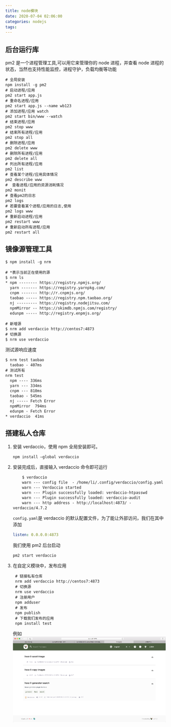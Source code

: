 ```yaml
---
title: node模块
date: 2020-07-04 02:06:00
categories: nodejs
tags:
---
```


## 后台运行库

pm2 是一个进程管理工具,可以用它来管理你的 node 进程，并查看 node 进程的状态，当然也支持性能监控，进程守护，负载均衡等功能

```shell
# 全局安装
npm install -g pm2
# 启动进程/应用
pm2 start app.js
# 重命名进程/应用
pm2 start app.js --name wb123
# 添加进程/应用 watch
pm2 start bin/www --watch
# 结束进程/应用
pm2 stop www
# 结束所有进程/应用
pm2 stop all
# 删除进程/应用
pm2 delete www
# 删除所有进程/应用
pm2 delete all
# 列出所有进程/应用
pm2 list
# 查看某个进程/应用具体情况
pm2 describe www
#  查看进程/应用的资源消耗情况
pm2 monit
# 查看pm2的日志
pm2 logs
# 若要查看某个进程/应用的日志,使用
pm2 logs www
# 重新启动进程/应用
pm2 restart www
# 重新启动所有进程/应用
pm2 restart all
```

## 镜像源管理工具

```shell
$ npm install -g nrm

# *表示当前正在使用的源
$ nrm ls
* npm -------- https://registry.npmjs.org/
  yarn ------- https://registry.yarnpkg.com/
  cnpm ------- http://r.cnpmjs.org/
  taobao ----- https://registry.npm.taobao.org/
  nj --------- https://registry.nodejitsu.com/
  npmMirror -- https://skimdb.npmjs.com/registry/
  edunpm ----- http://registry.enpmjs.org/

# 新增源
$ nrm add verdaccio http://centos7:4873
# 切换源
$ nrm use verdaccio
```

测试源响应速度

```shell
$ nrm test taobao
  taobao - 407ms
# 测试所有
nrm test
  npm ---- 336ms
  yarn --- 334ms
  cnpm --- 810ms
  taobao - 545ms
  nj ----- Fetch Error
  npmMirror  794ms
  edunpm - Fetch Error
* verdaccio  41ms

```

## 搭建私人仓库

1. 安装 verdaccio，使用 npm 全局安装即可。

   ```shell
   npm install –global verdaccio
   ```

2. 安装完成后，直接输入 verdaccio 命令即可运行

   ```shell
       $ verdaccio
       warn --- config file  - /home/li/.config/verdaccio/config.yaml
       warn --- Verdaccio started
       warn --- Plugin successfully loaded: verdaccio-htpasswd
       warn --- Plugin successfully loaded: verdaccio-audit
       warn --- http address - http://localhost:4873/ - verdaccio/4.7.2
   ```

   `config.yaml`是 verdaccio 的默认配置文件，为了能让外部访问，我们在其中添加

   ```yml
   listen: 0.0.0.0:4873
   ```

   我们使用 pm2 后台启动

   ```shell
   pm2 start verdaccio
   ```

3. 在自定义模块中，发布应用

   ```shell
    # 链接私有仓库
    nrm add verdaccio http://centos7:4873
    # 切换源
    nrm use verdaccio
    # 注册用户
    npm adduser
    # 发布
    npm publish
    # 下载我们发布的应用
    npm install test

   ```

   例如
   ![node模块_私有仓库.png](./images/node模块_私有仓库.png)
